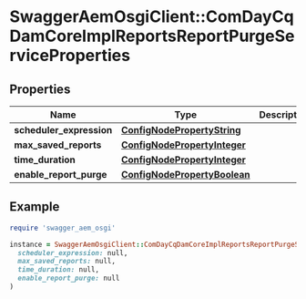 # SwaggerAemOsgiClient::ComDayCqDamCoreImplReportsReportPurgeServiceProperties

## Properties

| Name | Type | Description | Notes |
| ---- | ---- | ----------- | ----- |
| **scheduler_expression** | [**ConfigNodePropertyString**](ConfigNodePropertyString.md) |  | [optional] |
| **max_saved_reports** | [**ConfigNodePropertyInteger**](ConfigNodePropertyInteger.md) |  | [optional] |
| **time_duration** | [**ConfigNodePropertyInteger**](ConfigNodePropertyInteger.md) |  | [optional] |
| **enable_report_purge** | [**ConfigNodePropertyBoolean**](ConfigNodePropertyBoolean.md) |  | [optional] |

## Example

```ruby
require 'swagger_aem_osgi'

instance = SwaggerAemOsgiClient::ComDayCqDamCoreImplReportsReportPurgeServiceProperties.new(
  scheduler_expression: null,
  max_saved_reports: null,
  time_duration: null,
  enable_report_purge: null
)
```


